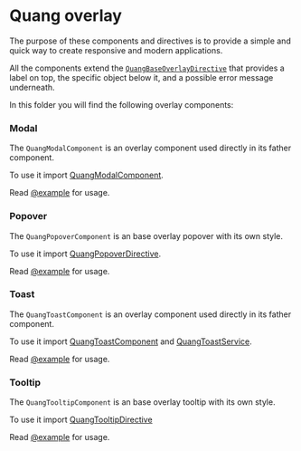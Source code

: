# Quang overlay

The purpose of these components and directives is to provide a simple and quick way to create responsive and modern applications.

All the components extend the [`QuangBaseOverlayDirective`](shared/quang-base-overlay.directive.ts)
that provides a label on top, the specific object below it, and a possible error message underneath.

In this folder you will find the following overlay components:

### Modal

The `QuangModalComponent` is an overlay component used directly in its father component.

To use it import [QuangModalComponent](modal/modal.component.ts).

Read [@example](modal/modal.component.ts) for usage.

### Popover

The `QuangPopoverComponent` is an base overlay popover with its own style.

To use it import [QuangPopoverDirective](popover/popover.directive.ts).

Read [@example](popover/popover.component.ts) for usage.

### Toast

The `QuangToastComponent` is an overlay component used directly in its father component.

To use it import [QuangToastComponent](toast/toast.component.ts) and [QuangToastService](toast/toast.service.ts).

Read [@example](toast/toast.component.ts) for usage.

### Tooltip

The `QuangTooltipComponent` is an base overlay tooltip with its own style.

To use it import [QuangTooltipDirective](tooltip/tooltip.directive.ts)

Read [@example](tooltip/tooltip.component.ts) for usage.
